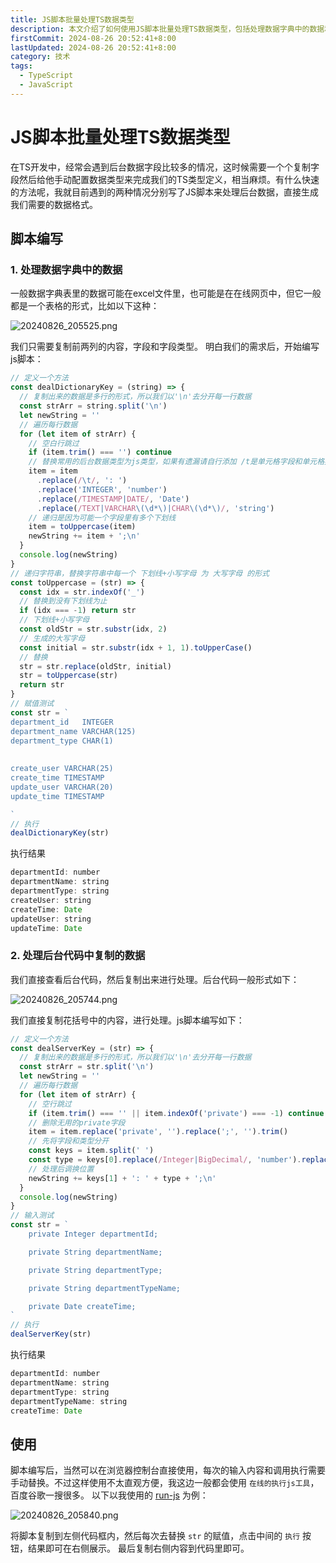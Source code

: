 ```yaml
---
title: JS脚本批量处理TS数据类型
description: 本文介绍了如何使用JS脚本批量处理TS数据类型，包括处理数据字典中的数据和后台代码中复制的数据的详细步骤和方法
firstCommit: 2024-08-26 20:52:41+8:00
lastUpdated: 2024-08-26 20:52:41+8:00
category: 技术
tags:
  - TypeScript
  - JavaScript
---
```


# JS脚本批量处理TS数据类型

在TS开发中，经常会遇到后台数据字段比较多的情况，这时候需要一个个复制字段然后给他手动配置数据类型来完成我们的TS类型定义，相当麻烦。有什么快速的方法呢，我就目前遇到的两种情况分别写了JS脚本来处理后台数据，直接生成我们需要的数据格式。

## 脚本编写

### 1. 处理数据字典中的数据

一般数据字典表里的数据可能在excel文件里，也可能是在在线网页中，但它一般都是一个表格的形式，比如以下这种：

![20240826_205525.png](https://www.helloimg.com/i/2025/01/03/677747d913115.png)

我们只需要复制前两列的内容，字段和字段类型。
明白我们的需求后，开始编写js脚本：

```js
// 定义一个方法
const dealDictionaryKey = (string) => {
  // 复制出来的数据是多行的形式，所以我们以'\n'去分开每一行数据
  const strArr = string.split('\n')
  let newString = ''
  // 遍历每行数据
  for (let item of strArr) {
    // 空白行跳过
    if (item.trim() === '') continue
    // 替换常用的后台数据类型为js类型，如果有遗漏请自行添加 /t是单元格字段和单元格类型之间的隔离符号
    item = item
      .replace(/\t/, ': ')
      .replace('INTEGER', 'number')
      .replace(/TIMESTAMP|DATE/, 'Date')
      .replace(/TEXT|VARCHAR\(\d*\)|CHAR\(\d*\)/, 'string')
    // 递归是因为可能一个字段里有多个下划线
    item = toUppercase(item)
    newString += item + ';\n'
  }
  console.log(newString)
}
// 递归字符串，替换字符串中每一个 下划线+小写字母 为 大写字母 的形式
const toUppercase = (str) => {
  const idx = str.indexOf('_')
  // 替换到没有下划线为止
  if (idx === -1) return str
  // 下划线+小写字母
  const oldStr = str.substr(idx, 2)
  // 生成的大写字母
  const initial = str.substr(idx + 1, 1).toUpperCase()
  // 替换
  str = str.replace(oldStr, initial)
  str = toUppercase(str)
  return str
}
// 赋值测试
const str = `
department_id	INTEGER
department_name	VARCHAR(125)
department_type	CHAR(1)
	
	
create_user	VARCHAR(25)
create_time	TIMESTAMP
update_user	VARCHAR(20)
update_time	TIMESTAMP

`
// 执行
dealDictionaryKey(str)
```

执行结果

```js
departmentId: number
departmentName: string
departmentType: string
createUser: string
createTime: Date
updateUser: string
updateTime: Date
```

### 2. 处理后台代码中复制的数据

我们直接查看后台代码，然后复制出来进行处理。后台代码一般形式如下：

![20240826_205744.png](https://www.helloimg.com/i/2025/01/03/677747d9019ce.png)

我们直接复制花括号中的内容，进行处理。js脚本编写如下：

```js
// 定义一个方法
const dealServerKey = (str) => {
  // 复制出来的数据是多行的形式，所以我们以'\n'去分开每一行数据
  const strArr = str.split('\n')
  let newString = ''
  // 遍历每行数据
  for (let item of strArr) {
    // 空行跳过
    if (item.trim() === '' || item.indexOf('private') === -1) continue
    // 删除无用的private字段
    item = item.replace('private', '').replace(';', '').trim()
    // 先将字段和类型分开
    const keys = item.split(' ')
    const type = keys[0].replace(/Integer|BigDecimal/, 'number').replace('String', 'string')
    // 处理后调换位置
    newString += keys[1] + ': ' + type + ';\n'
  }
  console.log(newString)
}
// 输入测试
const str = `
    private Integer departmentId;

    private String departmentName;

    private String departmentType;

    private String departmentTypeName;

    private Date createTime;
`
// 执行
dealServerKey(str)
```

执行结果

```js
departmentId: number
departmentName: string
departmentType: string
departmentTypeName: string
createTime: Date
```

## 使用

脚本编写后，当然可以在浏览器控制台直接使用，每次的输入内容和调用执行需要手动替换。不过这样使用不太直观方便，我这边一般都会使用 `在线的执行js工具`，百度谷歌一搜很多。
以下以我使用的 [run-js](https://toolin.cn/run-js) 为例：

![20240826_205840.png](https://www.helloimg.com/i/2025/01/03/677747d99bd3c.png)

将脚本复制到左侧代码框内，然后每次去替换 `str` 的赋值，点击中间的 `执行` 按钮，结果即可在右侧展示。
最后复制右侧内容到代码里即可。
